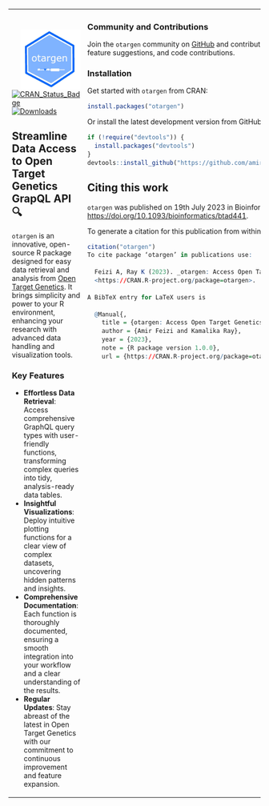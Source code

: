 <table>
<tr>
<td valign="top" width="50%">

#  <img src="man/figures/logo.jpg" align="right" width="120" />

[![CRAN_Status_Badge](https://www.r-pkg.org/badges/version/otargen?color=blue)](https://CRAN.R-project.org/package=otargen)
[![Downloads](https://cranlogs.r-pkg.org/badges/otargen?color=yellow)](https://CRAN.R-project.org/package=otargen)

## Streamline Data Access to Open Target Genetics GrapQL API 🔍
`otargen` is an innovative, open-source R package designed for easy data retrieval and analysis from [Open Target Genetics](https://genetics.opentargets.org). It brings simplicity and power to your R environment, enhancing your research with advanced data handling and visualization tools.

### Key Features
- **Effortless Data Retrieval**: Access comprehensive GraphQL query types with user-friendly functions, transforming complex queries into tidy, analysis-ready data tables.
- **Insightful Visualizations**: Deploy intuitive plotting functions for a clear view of complex datasets, uncovering hidden patterns and insights.
- **Comprehensive Documentation**: Each function is thoroughly documented, ensuring a smooth integration into your workflow and a clear understanding of the results.
- **Regular Updates**: Stay abreast of the latest in Open Target Genetics with our commitment to continuous improvement and feature expansion.

</td>
<td valign="top" width="50%">

### Community and Contributions
Join the `otargen` community on [GitHub](https://github.com/amirfeizi/otargen) and contribute to its growth. We welcome bug reports, feature suggestions, and code contributions.

### Installation
Get started with `otargen` from CRAN:
```r
install.packages("otargen")
```
Or install the latest development version from GitHub (requires devtools package):

```r
if (!require("devtools")) {
  install.packages("devtools")
}
devtools::install_github("https://github.com/amirfeizi/otargen.git")
```

## Citing this work

`otargen` was published on 19th July 2023 in Bioinformatics:
<https://doi.org/10.1093/bioinformatics/btad441>.

To generate a citation for this publication from within R:

``` r
citation("otargen")
To cite package ‘otargen’ in publications use:

  Feizi A, Ray K (2023). _otargen: Access Open Target Genetics_. R package version 1.0.0,
  <https://CRAN.R-project.org/package=otargen>.

A BibTeX entry for LaTeX users is

  @Manual{,
    title = {otargen: Access Open Target Genetics},
    author = {Amir Feizi and Kamalika Ray},
    year = {2023},
    note = {R package version 1.0.0},
    url = {https://CRAN.R-project.org/package=otargen},}
```
